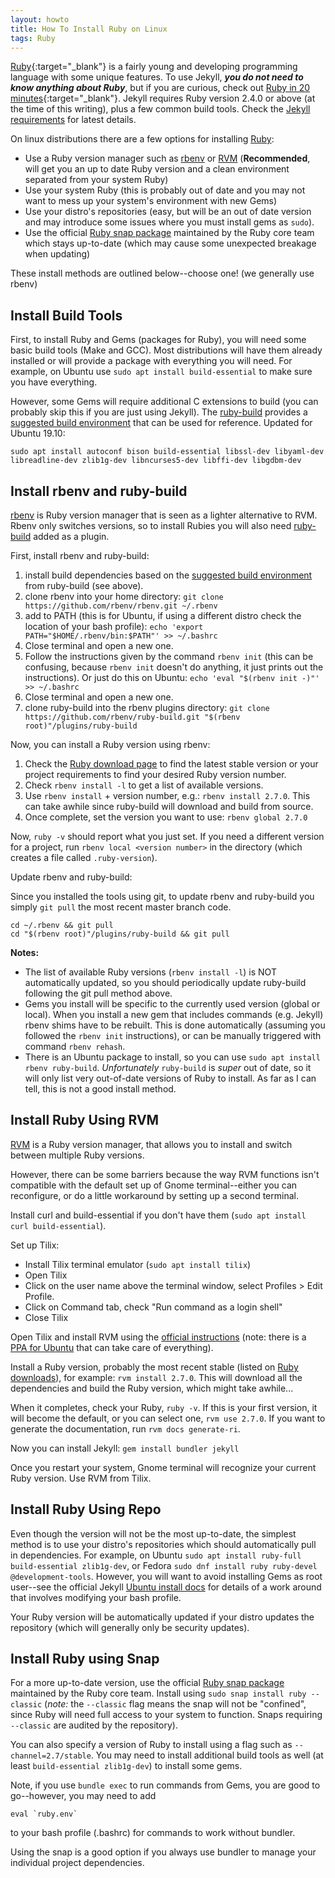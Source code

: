 ```yaml
---
layout: howto
title: How To Install Ruby on Linux
tags: Ruby
---
```


[Ruby](https://www.ruby-lang.org/en/){:target="_blank"} is a fairly young and developing programming language with some unique features. 
To use Jekyll, ***you do not need to know anything about Ruby***, but if you are curious, check out [Ruby in 20 minutes](https://www.ruby-lang.org/en/documentation/quickstart/){:target="_blank"}.
Jekyll requires Ruby version 2.4.0 or above (at the time of this writing), plus a few common build tools. 
Check the [Jekyll requirements](https://jekyllrb.com/docs/installation/) for latest details.

On linux distributions there are a few options for installing [Ruby](https://www.ruby-lang.org/en/): 

- Use a Ruby version manager such as [rbenv](https://github.com/rbenv/rbenv) or [RVM](https://rvm.io/) (**Recommended**, will get you an up to date Ruby version and  a clean environment separated from your system Ruby)
- Use your system Ruby (this is probably out of date and you may not want to mess up your system's environment with new Gems)
- Use your distro's repositories (easy, but will be an out of date version and may introduce some issues where you must install gems as `sudo`).
- Use the official [Ruby snap package](https://snapcraft.io/ruby) maintained by the Ruby core team which stays up-to-date (which may cause some unexpected breakage when updating)

These install methods are outlined below--choose one!
(we generally use rbenv)

## Install Build Tools

First, to install Ruby and Gems (packages for Ruby), you will need some basic build tools (Make and GCC).
Most distributions will have them already installed or will provide a package with everything you will need.
For example, on Ubuntu use `sudo apt install build-essential` to make sure you have everything.

However, some Gems will require additional C extensions to build (you can probably skip this if you are just using Jekyll). 
The [ruby-build](https://github.com/rbenv/ruby-build) provides a [suggested build environment](https://github.com/rbenv/ruby-build/wiki#suggested-build-environment) that can be used for reference.
Updated for Ubuntu 19.10:

```
sudo apt install autoconf bison build-essential libssl-dev libyaml-dev libreadline-dev zlib1g-dev libncurses5-dev libffi-dev libgdbm-dev
```

## Install rbenv and ruby-build

[rbenv](https://github.com/rbenv/rbenv) is Ruby version manager that is seen as a lighter alternative to RVM.
Rbenv only switches versions, so to install Rubies you will also need [ruby-build](https://github.com/rbenv/ruby-build) added as a plugin.

First, install rbenv and ruby-build: 

1. install build dependencies based on the [suggested build environment](https://github.com/rbenv/ruby-build/wiki#suggested-build-environment) from ruby-build (see above).
2. clone rbenv into your home directory: `git clone https://github.com/rbenv/rbenv.git ~/.rbenv`
3. add to PATH (this is for Ubuntu, if using a different distro check the location of your bash profile): `echo 'export PATH="$HOME/.rbenv/bin:$PATH"' >> ~/.bashrc`
4. Close terminal and open a new one.
5. Follow the instructions given by the command `rbenv init` (this can be confusing, because `rbenv init` doesn't do anything, it just prints out the instructions). Or just do this on Ubuntu: `echo 'eval "$(rbenv init -)"' >> ~/.bashrc`
6. Close terminal and open a new one.
7. clone ruby-build into the rbenv plugins directory: `git clone https://github.com/rbenv/ruby-build.git "$(rbenv root)"/plugins/ruby-build`

Now, you can install a Ruby version using rbenv:

1. Check the [Ruby download page](https://www.ruby-lang.org/en/downloads/) to find the latest stable version or your project requirements to find your desired Ruby version number.
2. Check `rbenv install -l` to get a list of available versions.
3. Use `rbenv install` + version number, e.g.: `rbenv install 2.7.0`. This can take awhile since ruby-build will download and build from source. 
4. Once complete, set the version you want to use: `rbenv global 2.7.0`

Now, `ruby -v` should report what you just set.
If you need a different version for a project, run `rbenv local <version number>` in the directory (which creates a file called `.ruby-version`).

Update rbenv and ruby-build:

Since you installed the tools using git, to update rbenv and ruby-build you simply `git pull` the most recent master branch code.

```
cd ~/.rbenv && git pull
cd "$(rbenv root)"/plugins/ruby-build && git pull
```

**Notes:** 

- The list of available Ruby versions (`rbenv install -l`) is NOT automatically updated, so you should periodically update ruby-build following the git pull method above.
- Gems you install will be specific to the currently used version (global or local). When you install a new gem that includes commands (e.g. Jekyll) rbenv shims have to be rebuilt. This is done automatically (assuming you followed the `rbenv init` instructions), or can be manually triggered with command `rbenv rehash`. 
- There is an Ubuntu package to install, so you can use `sudo apt install rbenv ruby-build`. *Unfortunately* `ruby-build` is *super* out of date, so it will only list very out-of-date versions of Ruby to install. As far as I can tell, this is not a good install method.

## Install Ruby Using RVM

[RVM](http://rvm.io/) is a Ruby version manager, that allows you to install and switch between multiple Ruby versions. 

However, there can be some barriers because the way RVM functions isn't compatible with the default set up of Gnome terminal--either you can reconfigure, or do a little workaround by setting up a second terminal. 

Install curl and build-essential if you don't have them (`sudo apt install curl build-essential`).

Set up Tilix: 

- Install Tilix terminal emulator (`sudo apt install tilix`)
- Open Tilix
- Click on the user name above the terminal window, select Profiles > Edit Profile.
- Click on Command tab, check "Run command as a login shell"
- Close Tilix

Open Tilix and install RVM using the [official instructions](https://rvm.io/rvm/install) (note: there is a [PPA for Ubuntu](https://github.com/rvm/ubuntu_rvm) that can take care of everything).

Install a Ruby version, probably the most recent stable (listed on [Ruby downloads](https://www.ruby-lang.org/en/downloads/)), for example: 
`rvm install 2.7.0`. 
This will download all the dependencies and build the Ruby version, which might take awhile... 

When it completes, check your Ruby, `ruby -v`.
If this is your first version, it will become the default, or you can select one, `rvm use 2.7.0`.
If you want to generate the documentation, run `rvm docs generate-ri`.

Now you can install Jekyll: `gem install bundler jekyll`

Once you restart your system, Gnome terminal will recognize your current Ruby version. 
Use RVM from Tilix.

## Install Ruby Using Repo

Even though the version will not be the most up-to-date, the simplest method is to use your distro's repositories which should automatically pull in dependencies. 
For example, on Ubuntu `sudo apt install ruby-full build-essential zlib1g-dev`, or Fedora `sudo dnf install ruby ruby-devel @development-tools`. 
However, you will want to avoid installing Gems as root user--see the official Jekyll [Ubuntu install docs](https://jekyllrb.com/docs/installation/ubuntu/) for details of a work around that involves modifying your bash profile.

Your Ruby version will be automatically updated if your distro updates the repository (which will generally only be security updates). 

## Install Ruby using Snap

For a more up-to-date version, use the official [Ruby snap package](https://snapcraft.io/ruby) maintained by the Ruby core team.
Install using `sudo snap install ruby --classic` (*note:* the `--classic` flag means the snap will not be "confined", since Ruby will need full access to your system to function. Snaps requiring `--classic` are audited by the repository).

You can also specify a version of Ruby to install using a flag such as `--channel=2.7/stable`.
You may need to install additional build tools as well (at least `build-essential zlib1g-dev`) to install some gems.

Note, if you use `bundle exec` to run commands from Gems, you are good to go--however, you may need to add 

```
eval `ruby.env`
```

to your bash profile (.bashrc) for commands to work without bundler.

Using the snap is a good option if you always use bundler to manage your individual project dependencies.
